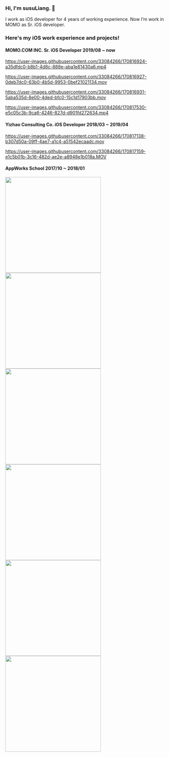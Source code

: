 ### Hi, I'm susuLiang.  👋
I work as iOS developer for 4 years of working experience. Now I’m work in MOMO as Sr. iOS developer. <br>


### Here's my iOS work experience and projects!
#### MOMO.COM INC. Sr. iOS Developer 2019/08 ~ now

https://user-images.githubusercontent.com/33084266/170816924-a35dfdc0-b8b1-4d8c-888e-aba1e81430a6.mp4

https://user-images.githubusercontent.com/33084266/170816927-0deb7dc0-63b0-4b5d-9953-0bef21021134.mov

https://user-images.githubusercontent.com/33084266/170816931-5aba535d-8e00-4ded-bfc0-15c1d17903bb.mov

https://user-images.githubusercontent.com/33084266/170817530-e5c05c3b-9ca6-4246-827d-d901fd272634.mp4


#### Yizhao Consulting Co. iOS Developer 2018/03 ~ 2019/04

https://user-images.githubusercontent.com/33084266/170817138-b307d50a-09ff-4ae7-a1c4-a51542ecaadc.mov

https://user-images.githubusercontent.com/33084266/170817159-e1c5b01b-3c16-482d-ae2e-a8948e1b018a.MOV


#### AppWorks School   2017/10 ~ 2018/01
<img src="https://user-images.githubusercontent.com/33084266/170817588-9bacb2c1-ebd5-46ba-9932-05b7ac425976.png" width="300"> <img src="https://user-images.githubusercontent.com/33084266/170817593-31a6468c-ab57-4bfc-b3e9-c4cf8cf78b62.png" width="300"> <img src="https://user-images.githubusercontent.com/33084266/170817597-c607d3e0-3adb-4aa7-a8f4-4099d6ab1eab.png" width="300"> <img src="https://user-images.githubusercontent.com/33084266/170817599-53c58426-3669-429f-93b1-9eedd8bc5fd1.png" width="300"> <img src="https://user-images.githubusercontent.com/33084266/170817603-d3f6805c-d23c-4f03-b7a0-7996e6427aa6.png" width="300"> <img src="https://user-images.githubusercontent.com/33084266/170817604-c66449ac-dd6f-42aa-96d3-1e851c62704d.png" width="300">
